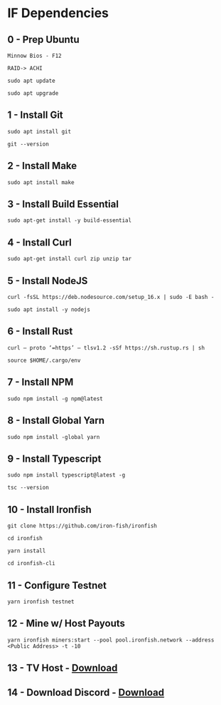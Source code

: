 # IF Dependencies
## 0 - Prep Ubuntu
```
Minnow Bios - F12
```
```
RAID-> ACHI
```
```
sudo apt update
```
```
sudo apt upgrade
```
## 1 - Install Git
```
sudo apt install git
```
```
git --version
```
## 2 - Install Make
```
sudo apt install make
```
## 3 - Install Build Essential
```
sudo apt-get install -y build-essential
```
## 4 - Install Curl
```
sudo apt-get install curl zip unzip tar
```
## 5 - Install NodeJS
```
curl -fsSL https://deb.nodesource.com/setup_16.x | sudo -E bash -
```
```
sudo apt install -y nodejs
```
## 6 - Install Rust
```
curl — proto ‘=https’ — tlsv1.2 -sSf https://sh.rustup.rs | sh
```
```
source $HOME/.cargo/env
```
## 7 - Install NPM
```
sudo npm install -g npm@latest
```
## 8 - Install Global Yarn
```
sudo npm install -global yarn
```
## 9 - Install Typescript 
```
sudo npm install typescript@latest -g
```
```
tsc --version
```
## 10 - Install Ironfish 
```
git clone https://github.com/iron-fish/ironfish
```
```
cd ironfish
```
```
yarn install
```
```
cd ironfish-cli
```
## 11 - Configure Testnet 
```
yarn ironfish testnet
```
## 12 - Mine w/ Host Payouts 
```
yarn ironfish miners:start --pool pool.ironfish.network --address <Public Address> -t -10
```
## 13 - TV Host - [Download](https://download.teamviewer.com/download/linux/teamviewer-host_amd64.deb)
## 14 - Download Discord - [Download](https://discord.com/api/download?platform=linux&format=deb)
